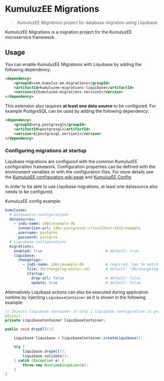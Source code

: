# KumuluzEE Migrations

> KumuluzEE Migrations project for database migration using Liquibase.

KumuluzEE Migrations is a migration project for the KumuluzEE microservice framework.  

## Usage

You can enable KumuluzEE Migrations with Liquibase by adding the following dependency:
```xml
<dependency>
    <groupId>com.kumuluz.ee.migrations</groupId>
    <artifactId>kumuluzee-migrations-liquibase</artifactId>
    <version>${kumuluzee-migrations.version}</version>
</dependency>
```

This extension also requires **at least one data source** to be configured. 
For example PostgreSQL can be used by adding the following dependency:
```xml
<dependency>
    <groupId>org.postgresql</groupId>
    <artifactId>postgresql</artifactId>
    <version>${postgresql.version}</version>
</dependency>
```

### Configuring migrations at startup

Liquibase migrations are configured with the common KumuluzEE configuration framework.
Configuration properties can be defined with the environment variables or with the configuration files.
For more details see the [KumuluzEE configuration wiki page](https://github.com/kumuluz/kumuluzee/wiki/Configuration) 
and [KumuluzEE Config](https://github.com/kumuluz/kumuluzee-config).

In order to be able to use Liquibase migrations, at least one datasource also needs to be configured.

KumuluzEE config example:
```yaml
kumuluzee:
  # Datasource configurations
  datasources:
    - jndi-name: jdbc/example-db
      connection-url: jdbc:postgresql://localhost:5432/example
      username: postgres
      password: postgres
  # Liquibase configurations 
  migrations:
    enabled: true                             # default: true
    liquibase:
      changelogs:
        - jndi-name: jdbc/example-db          # required, has to match with datasource's jndi-name
          file: db/changelog-master.xml       # default: "db/changelog-master.xml"
          startup:
            drop-all: false                   # default: false  
            update: true                      # default: false
```

Alternatively Liquibase actions can also be executed during application runtime by injecting `LiquibaseContainer` as 
it is shown in the following example:
```java
// Injects liquibase container if only 1 liquibase configuration is provided in config file
@Inject
private LiquibaseContainer liquibaseContainer;

public void dropAll(){

    Liquibase liquibase = liquibaseContainer.createLiquibase();

    try {
        liquibase.dropAll();
        liquibase.validate();
    } catch (Exception e) {
        throw new RuntimeException(e);
    }
}
```